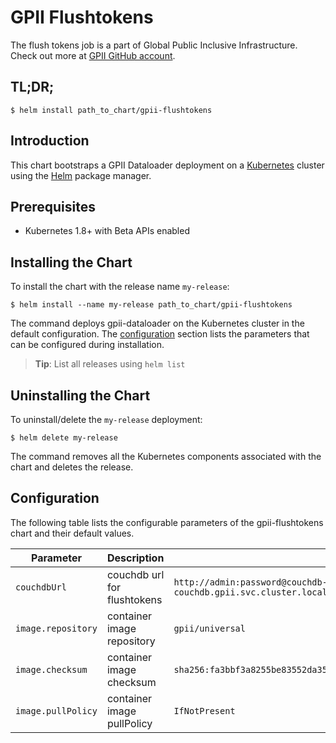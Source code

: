 # GPII Flushtokens

The flush tokens job is a part of Global Public Inclusive Infrastructure.
Check out more at [GPII GitHub account](https://github.com/gpii).

## TL;DR;

```console
$ helm install path_to_chart/gpii-flushtokens
```

## Introduction

This chart bootstraps a GPII Dataloader deployment on a [Kubernetes](http://kubernetes.io) cluster using the [Helm](https://helm.sh) package manager.

## Prerequisites
  - Kubernetes 1.8+ with Beta APIs enabled

## Installing the Chart

To install the chart with the release name `my-release`:

```console
$ helm install --name my-release path_to_chart/gpii-flushtokens
```

The command deploys gpii-dataloader on the Kubernetes cluster in the default configuration. The [configuration](#configuration) section lists the parameters that can be configured during installation.

> **Tip**: List all releases using `helm list`

## Uninstalling the Chart

To uninstall/delete the `my-release` deployment:

```console
$ helm delete my-release
```

The command removes all the Kubernetes components associated with the chart and deletes the release.

## Configuration

The following table lists the configurable parameters of the gpii-flushtokens chart and their default values.

Parameter | Description | Default
--- | --- | ---
`couchdbUrl` | couchdb url for flushtokens | `http://admin:password@couchdb-svc-couchdb.gpii.svc.cluster.local:5984/gpii`
`image.repository` | container image repository | `gpii/universal`
`image.checksum` | container image checksum | `sha256:fa3bbf3a8255be83552da35b84a1a005d5cb3a44627510171a5a5eb11b2aea89`
`image.pullPolicy` | container image pullPolicy | `IfNotPresent`
